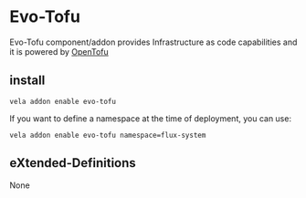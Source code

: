 # Evo-Tofu

Evo-Tofu component/addon provides Infrastructure as code capabilities and it is powered by [OpenTofu](https://opentofu.org//)

## install

```shell
vela addon enable evo-tofu
```

If you want to define a namespace at the time of deployment, you can use:

```shell
vela addon enable evo-tofu namespace=flux-system
```

## eXtended-Definitions

None